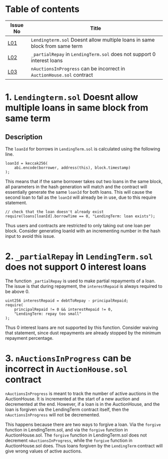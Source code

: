 # Table of contents

| Issue No                                                                          | Title                                                                      |
| --------------------------------------------------------------------------------- | -------------------------------------------------------------------------- |
| [L01](#1-lendingtermsol-doesnt-allow-multiple-loans-in-same-block-from-same-term) | `Lendingterm.sol` Doesnt allow multiple loans in same block from same term |
| [L02](#2-_partialrepay-in-lendingtermsol-does-not-support-0-interest-loans)       | `_partialRepay` in `LendingTerm.sol` does not support 0 interest loans     |
| [L03](#3-nauctionsinprogress-can-be-incorrect-in-auctionhousesol-contract)        | `nAuctionsInProgress` can be incorrect in `AuctionHouse.sol` contract      |

# 1. `Lendingterm.sol` Doesnt allow multiple loans in same block from same term

## Description

The `loanId` for borrows in `LendingTerm.sol` is calculated using the following line.

```solidity
loanId = keccak256(
    abi.encode(borrower, address(this), block.timestamp)
);
```

This means that if the same borrower takes out two loans in the same block, all parameters in the hash generation will match and the contract will essentially generate the same `loanId` for both loans. This will cause the second loan to fail as the `loanId` will already be in use, due to this require statement.

```solidity
// check that the loan doesn't already exist
require(loans[loanId].borrowTime == 0, "LendingTerm: loan exists");
```

Thus users and contracts are restricted to only taking out one loan per block. Consider generating loanId with an incrementing number in the hash input to avoid this issue.

# 2. `_partialRepay` in `LendingTerm.sol` does not support 0 interest loans

The function `_partialRepay` is used to make partial repayments of a loan. The issue is that during repayment, the `interestRepaid` is always required to be above 0.

```solidity
uint256 interestRepaid = debtToRepay - principalRepaid;
require(
    principalRepaid != 0 && interestRepaid != 0,
    "LendingTerm: repay too small"
);
```

Thus 0 interest loans are not supported by this function. Consider waiving that statement, since dust repayments are already stopped by the minimum repayment percentage.

# 3. `nAuctionsInProgress` can be incorrect in `AuctionHouse.sol` contract

`nAuctionsInProgress` is meant to track the number of active auctions in the AuctionHouse. It is incremented at the start of a new auction and decremented at the end. However, if a loan is in the AuctionHouse, and the loan is forgiven via the LendingTerm contract itself, then the `nAuctionsInProgress` will not be decremented.

This happens because there are two ways to forgive a loan. Via the `forgive` function in LendingTerm.sol, and via the `forgive` function in AuctionHouse.sol. The `forgive` function in LendingTerm.sol does not decrement `nAuctionsInProgress`, while the `forgive` function in AuctionHouse.sol does. Thus loans forgiven by the `LendingTerm` contract will give wrong values of active auctions.
